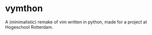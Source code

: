 # vymthon
A (minimalistic) remake of vim written in python, made for a project at Hogeschool Rotterdam.
